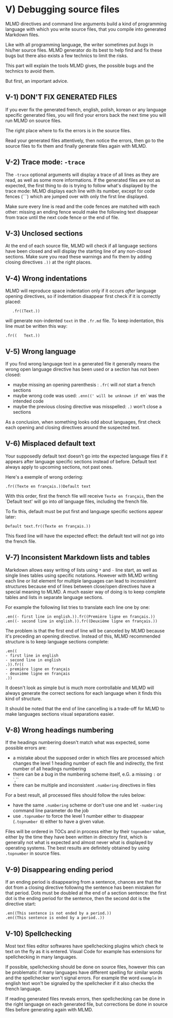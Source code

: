 # V) Debugging source files<A id="a66"></A>

MLMD directives and command line arguments build a kind of programming language with which
you write source files, that you compile into generated Markdown files.

Like with all programming language, the writer sometimes put *bugs* in his/her source files.
MLMD generator do its best to help find and fix these bugs but there also exists a few
technics to limit the risks.

This part will explain the tools MLMD gives, the possible bugs and the technics to avoid them.

But first, an important advice.

## V-1) DON'T FIX GENERATED FILES<A id="a67"></A>

If you ever fix the generated french, english, polish, korean or any language specific generated files,
you will find your errors back the next time you will run MLMD on source files.

The right place where to fix the errors is in the source files.

Read your generated files attentively, then notice the errors, then go to the source files to fix them
and finally generate files again with MLMD.

## V-2) Trace mode: `-trace`<A id="a68"></A>

The `-trace` optional arguments will display a trace of all lines as they are read, as well as
some more informations. If the generated files are not as expected, the first thing to do is trying
to follow what's displayed by the trace mode: MLMD displays each line with its number, except for
code fences (```) which are jumped over with only the first line displayed.

Make sure every line is read and the code fences are matched with each other: missing an ending fence
would make the following text disappear from trace until the next code fence or the end of file.

## V-3) Unclosed sections<A id="a69"></A>

At the end of each source file, MLMD will check if all language sections have been closed and will
display the starting line of any non-closed sections. Make sure you read these warnings and fix them
by adding closing directives `.))` at the right places.

## V-4) Wrong indentations<A id="a70"></A>

MLMD will reproduce space indentation only if it occurs *after*  language opening directives, so if
indentation disappear first check if it is correctly placed:

```code
   .fr((Text.))
```

will generate non-indented `text` in the `.fr.md` file. To keep indentation, this line must be written
this way:

```code
.fr((   Text.))
````

## V-5) Wrong language<A id="a71"></A>

If you find wrong language text in a generated file it generally means the wrong open language
directive has been used or a section has not been closed:

- maybe missing an opening parenthesis : `.fr(` will *not* start a french sections
- maybe wrong code was used: `.enn((' will be unknown if `en` was the intended code
- maybe the previous closing directive was misspelled: `.)` won't close a sections

As a conclusion, when something looks odd about languages, first check each opening and closing
directives around the suspected text.

## V-6) Misplaced default text<A id="a72"></A>

Your supposedly default text doesn't go into the expected language files if it appears
after language specific sections instead of before. Default text always apply to upcoming
sections, not past ones.

Here's a  exemple of wrong ordering:

`.fr((Texte en français.))Default text`

With this order, first the french file will receive `Texte en français`, then the
`Default text' will go into *all* language files, including the french file.

To fix this, default must be put first and language specific sections appear later:

`Default text.fr((Texte en français.))`

This fixed line will have the expected effect: the default text will not go into the french file.

## V-7) Inconsistent Markdown lists and tables<A id="a73"></A>

Markdown allows easy writing of lists using `*` and `-` line start, as well as single lines tables
using specific notations. However with MLMD writing each line or list element for multiple languages
can lead to inconsistent structures because end of lines between close/open directives have a special
meaning to MLMD. A much easier way of doing is to keep complete tables and lists in separate language
sections.

For example the following list tries to translate each line one by one:

```code
.en((- first line in english.)).fr((Première ligne en français.))
.en((- second line in english.)).fr((Deuxième ligne en français.))
```

The problem is that the first end of line will be canceled by MLMD because it's preceding an opening
directive. Instead of this, MLMD recommended structure is to keep language sections complete:

```code
.en((
- first line in english
- second line in english
.)).fr((
- première ligne en français
- deuxième ligne en français
.))
````

It doesn't look as simple but is much more controllable and MLMD will always generate the correct sections
for each language when it finds this kind of structure.

It should be noted that the end of line cancelling is a trade-off for MLMD to make languages sections
visual separations easier.

## V-8) Wrong headings numbering<A id="a74"></A>

If the headings numbering doesn't match what was expected, some possible errors are:

- a mistake about the supposed order in which files are processed which changes the level 1 heading number
  of each file and indirectly, the first number of all headings numbering
- there can be a bug in the  numbering scheme itself, e.G. a missing `:` or `,``
- there can be multiple and inconsistent `.numbering` directives in files

For a best result, all processed files should follow the rules below:

- have the same `.numbering` scheme or don't use one and let `-numbering` command line parameter do the job
- use `.topnumber` to force the level 1 number either to disappear (`.topnumber 0`) either to
have a given value.

Files will be ordered in TOCs and in process either by their `topnumber` value, 
either by the time they have been written in directory first, which is generally not what is
expected and almost never what is displayed by operating systems. The best results are 
definitely obtained by using `.topnumber` in source files.

## V-9) Disappearing ending period<A id="a75"></A>

If an ending period is disappearing from a sentence, chances are that the dot from a closing
directive following the sentence has been mistaken for that period. Dots must be doubled at the end
of a section sentence: the first dot is the ending period for the sentence, then the second dot is
the directive start:

```code
.en((This sentence is not ended by a period.))
.en((This sentence is ended by a period..))
```

## V-10) Spellchecking<A id="a76"></A>

Most text files editor softwares have spellchecking plugins which check te text on the fly as it
is entered. Visual Code for example has extensions for spellchecking in many languages.

If possible, spellchecking should be done on source files, however this can be problematic if 
many languages have different spelling for similar words and the spellchecker won't signal errors.
For example the word `exemple` in english text won't be signaled by the spellchecker if it also
checks the french language.

If reading generated files reveals errors, then spellchecking can be done in the right language
on each generated file, but corrections be done in source files before generating again with MLMD.
